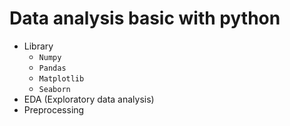 # Data analysis basic with python

* Library
  * `Numpy`
  * `Pandas`
  * `Matplotlib`
  * `Seaborn`
* EDA (Exploratory data analysis)
* Preprocessing 
